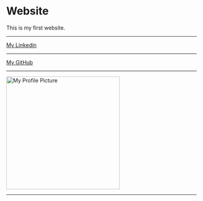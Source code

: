 # Website
This is my first website.
<hr> 

<a href="https://www.linkedin.com/in/abdalrahman-gaber-813029339">My Linkedin</a>
<hr> 
<a href="https://github.com/AbdalrahmanGaber">My GitHub</a>

<hr> 
<a href=https://abdalrahmangaber.github.io/Website>  <img src="https://abdalrahmangaber.github.io/Website/abdo.jpg" alt="My Profile Picture" width="300"></a>
<hr> 




    
   